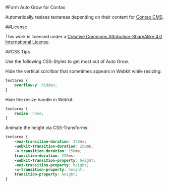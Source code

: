 #Form Auto Grow for Contao

Automatically resizes textareas depending on their content for [Contao CMS](https://contao.org).

##License

This work is licensed under a [Creative Commons Attribution-ShareAlike 4.0 International License](http://creativecommons.org/licenses/by-sa/4.0/).

##CSS Tips

Use the following CSS-Styles to get most out of Auto Grow.

Hide the vertical scrollbar that sometimes appears in Webkit while resizing:
```css
textarea {
    overflow-y: hidden;
}
```

Hide the resize handle in Webkit:
```css
textarea {
    resize: none;
}
```

Animate the height via CSS-Transforms:
```css
textarea {
    -moz-transition-duration: 250ms;
    -webkit-transition-duration: 250ms;
    -o-transition-duration: 250ms;
    transition-duration: 250ms;
    -webkit-transition-property: height;
    -moz-transition-property: height;
    -o-transition-property: height;
    transition-property: height;
}
```
